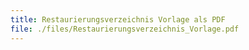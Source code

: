 ```yaml
---
title: Restaurierungsverzeichnis Vorlage als PDF
file: ./files/Restaurierungsverzeichnis_Vorlage.pdf
---
```

